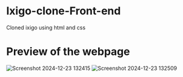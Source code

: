 # Ixigo-clone-Front-end
 Cloned ixigo using html and css
# Preview of the webpage
 ![Screenshot 2024-12-23 132415](https://github.com/user-attachments/assets/052c0a34-f479-446c-ab65-2647e40c422d)
![Screenshot 2024-12-23 132509](https://github.com/user-attachments/assets/05395bf3-aa21-4a70-9cda-6f52d24bb253)
